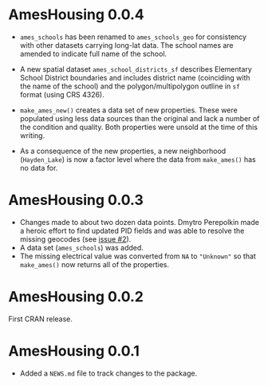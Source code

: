 # AmesHousing 0.0.4

 * `ames_schools` has been renamed to `ames_schools_geo` for consistency with other datasets carrying long-lat data. The school names are amended to indicate full name of the school.
 
 * A new spatial dataset `ames_school_districts_sf` describes Elementary School District boundaries and includes district name (coinciding with the name of the school) and the polygon/multipolygon outline in `sf` format (using CRS 4326).
 
 * `make_ames_new()` creates a data set of new properties. These were populated using less data sources than the original and lack a number of the condition and quality. Both properties were unsold at the time of this writing.
 
 * As a consequence of the new properties, a new neighborhood (`Hayden_Lake`) is now a factor level where the data from `make_ames()` has no data for.  

 
# AmesHousing 0.0.3

* Changes made to about two dozen data points. Dmytro Perepolkin made a heroic effort to find updated PID fields and was able to resolve the missing geocodes (see [issue #2](https://github.com/topepo/AmesHousing/issues/2)). 
* A data set (`ames_schools`) was added. 
* The missing electrical value was converted from `NA` to `"Unknown"` so that `make_ames()` now returns all of the properties. 


# AmesHousing 0.0.2

First CRAN release. 

# AmesHousing 0.0.1

* Added a `NEWS.md` file to track changes to the package.

